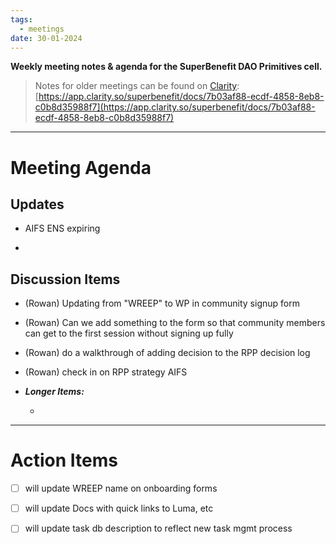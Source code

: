 ```yaml
---
tags:
  - meetings
date: 30-01-2024
---
```

**Weekly meeting notes & agenda for the SuperBenefit DAO Primitives cell.**

> Notes for older meetings can be found on [Clarity](https://app.clarity.so/superbenefit/docs/7b03af88-ecdf-4858-8eb8-c0b8d35988f7):
> [https://app.clarity.so/superbenefit/docs/7b03af88-ecdf-4858-8eb8-c0b8d35988f7](https://app.clarity.so/superbenefit/docs/7b03af88-ecdf-4858-8eb8-c0b8d35988f7)

---

# Meeting Agenda

## Updates

- AIFS ENS expiring 

- 

## Discussion Items

- (Rowan) Updating from "WREEP" to WP in community signup form 

- (Rowan) Can we add something to the form so that community members can get to the first session without signing up fully

- (Rowan) do a walkthrough of adding decision to the RPP decision log

- (Rowan) check in on RPP strategy AIFS

- **_Longer Items:_**

  -  

---

# Action Items

- [ ]  will update WREEP name on onboarding forms

- [ ]  will update Docs with quick links to Luma, etc

- [ ]  will update task db description to reflect new task mgmt process